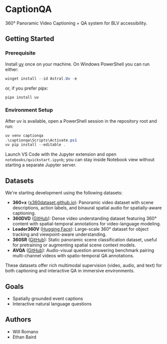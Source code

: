 # CaptionQA

360° Panoramic Video Captioning + QA system for BLV accessibility.

## Getting Started

### Prerequisite

Install [uv](https://docs.astral.sh/uv/) once on your machine. On Windows PowerShell you can run either:

```powershell
winget install --id Astral.Uv -e
```

or, if you prefer pipx:

```powershell
pipx install uv
```

### Environment Setup

After uv is available, open a PowerShell session in the repository root and run:

```powershell
uv venv captionqa
.\captionqa\Scripts\Activate.ps1
uv pip install --editable .
```

Launch VS Code with the Jupyter extension and open `notebooks/quickstart.ipynb`; you can stay inside Notebook view without starting a separate Jupyter server.

## Datasets

We're starting development using the following datasets:

- **360+x** ([x360dataset.github.io](https://x360dataset.github.io)): Panoramic video dataset with scene descriptions, action labels, and binaural spatial audio for spatially-aware captioning.
- **360DVD** ([GitHub](https://github.com/Akaneqwq/360DVD)): Dense video understanding dataset featuring 360° content with spatial-temporal annotations for video-language modeling.
- **Leader360V** ([Hugging Face](https://huggingface.co/datasets/Leader360V/Leader360V)): Large-scale 360° dataset for object tracking and viewpoint-aware understanding.
- **360SR** ([GitHub](https://github.com/360SR/360SR-Challenge)): Static panoramic scene classification dataset, useful for pretraining or augmenting spatial scene context models.
- **AVQA** ([GitHub](https://github.com/AlyssaYoung/AVQA)): Audio-visual question answering benchmark pairing multi-channel videos with spatio-temporal QA annotations.

These datasets offer rich multimodal supervision (video, audio, and text) for both captioning and interactive QA in immersive environments.

## Goals

- Spatially grounded event captions
- Interactive natural language questions

## Authors

- Will Romano
- Ethan Baird
